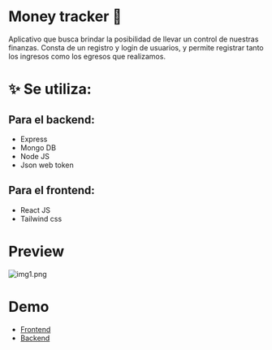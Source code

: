 # Money tracker 🧮

Aplicativo que busca brindar la posibilidad de llevar un control de nuestras finanzas. Consta de un registro y login de usuarios, y permite registrar tanto los ingresos como los egresos que realizamos.

# ✨ Se utiliza:
## Para el backend:
- Express
- Mongo DB
- Node JS
- Json web token
## Para el frontend:
- React JS
- Tailwind css

# Preview
![img1.png](https://res.cloudinary.com/dem9ilhyh/image/upload/v1686861982/Screenshot_40_fpkfhi.png)

# Demo
- [Frontend](https://expense-tracker-front-kappa.vercel.app/)
- [Backend](https://expense-tracker-backend-vmr5.onrender.com)
